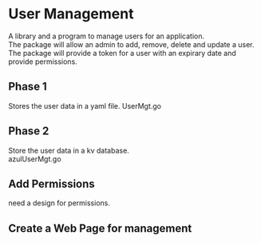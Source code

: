 # User Management

A library and a program to manage users for an application.  
The package will allow an admin to add, remove, delete and update a user.  
The package will provide a token for a user with an expirary date and provide permissions.  


## Phase 1

Stores the user data in a yaml file. 
UserMgt.go

## Phase 2

Store the user data in a kv database.  
azulUserMgt.go

## Add Permissions

need a design for permissions.  

## Create a Web Page for management


